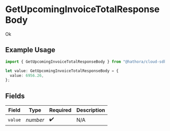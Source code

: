 # GetUpcomingInvoiceTotalResponseBody

Ok

## Example Usage

```typescript
import { GetUpcomingInvoiceTotalResponseBody } from "@hathora/cloud-sdk-typescript/models/operations";

let value: GetUpcomingInvoiceTotalResponseBody = {
  value: 6956.26,
};
```

## Fields

| Field              | Type               | Required           | Description        |
| ------------------ | ------------------ | ------------------ | ------------------ |
| `value`            | *number*           | :heavy_check_mark: | N/A                |